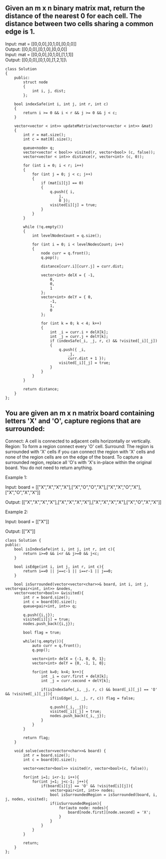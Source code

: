 ## Given an m x n binary matrix mat, return the distance of the nearest 0 for each cell. The distance between two cells sharing a common edge is 1.
Input: mat = [[0,0,0],[0,1,0],[0,0,0]]\
Output: [[0,0,0],[0,1,0],[0,0,0]]\
Input: mat = [[0,0,0],[0,1,0],[1,1,1]]\
Output: [[0,0,0],[0,1,0],[1,2,1]]\

```
class Solution
{
    public:
        struct node
        {
            int i, j, dist;
        };

    bool indexSafe(int i, int j, int r, int c)
    {
        return i >= 0 && i < r && j >= 0 && j < c;
    }

    vector<vector < int>> updateMatrix(vector<vector < int>> &mat)
    {
        int r = mat.size();
        int c = mat[0].size();

        queue<node> q;
        vector<vector < bool>> visited(r, vector<bool> (c, false));
        vector<vector < int>> distance(r, vector<int> (c, 0));

        for (int i = 0; i < r; i++)
        {
            for (int j = 0; j < c; j++)
            {
                if (mat[i][j] == 0)
                {
                    q.push({ i,
                        j,
                        0 });
                    visited[i][j] = true;
                }
            }
        }

        while (!q.empty())
        {
            int levelNodesCount = q.size();

            for (int i = 0; i < levelNodesCount; i++)
            {
                node curr = q.front();
                q.pop();

                distance[curr.i][curr.j] = curr.dist;

                vector<int> delX = { -1,
                    0,
                    0,
                    1
                };
                vector<int> delY = { 0,
                    -1,
                    1,
                    0
                };

                for (int k = 0; k < 4; k++)
                {
                    int _i = curr.i + delX[k];
                    int _j = curr.j + delY[k];
                    if (indexSafe(_i, _j, r, c) && !visited[_i][_j])
                    {
                        q.push({ _i,
                            _j,
                            curr.dist + 1 });
                        visited[_i][_j] = true;
                    }
                }
            }
        }

        return distance;
    }
};
```

## You are given an m x n matrix board containing letters 'X' and 'O', capture regions that are surrounded:
Connect: A cell is connected to adjacent cells horizontally or vertically.
Region: To form a region connect every 'O' cell.
Surround: The region is surrounded with 'X' cells if you can connect the region with 'X' cells and none of the region cells are on the edge of the board.
To capture a surrounded region, replace all 'O's with 'X's in-place within the original board. You do not need to return anything.

Example 1:

Input: board = [["X","X","X","X"],["X","O","O","X"],["X","X","O","X"],["X","O","X","X"]]

Output: [["X","X","X","X"],["X","X","X","X"],["X","X","X","X"],["X","O","X","X"]]

Example 2:

Input: board = [["X"]]

Output: [["X"]]

```
class Solution {
public:
    bool isIndexSafe(int i, int j, int r, int c){
        return i>=0 && i<r && j>=0 && j<c;
    }

    bool isEdge(int i, int j, int r, int c){
        return i==0 || j==c-1 || i==r-1 || j==0;
    }

    bool isSurrounded(vector<vector<char>>& board, int i, int j, vector<pair<int, int>> &nodes,
    vector<vector<bool>> &visited){
        int r = board.size();
        int c = board[0].size();
        queue<pair<int, int>> q;

        q.push({i,j});
        visited[i][j] = true;
        nodes.push_back({i,j});

        bool flag = true;

        while(!q.empty()){
            auto curr = q.front();
            q.pop();

            vector<int> delX = {-1, 0, 0, 1};
            vector<int> delY = {0, -1, 1, 0};

            for(int k=0; k<4; k++){
                int _i = curr.first + delX[k];
                int _j = curr.second + delY[k];

                if(isIndexSafe(_i, _j, r, c) && board[_i][_j] == 'O' && !visited[_i][_j]){
                    if(isEdge(_i, _j, r, c)) flag = false;

                    q.push({_i, _j});
                    visited[_i][_j] = true;
                    nodes.push_back({_i,_j});
                }
            }
        }  

        return flag;
    }

    void solve(vector<vector<char>>& board) {
        int r = board.size();
        int c = board[0].size();

        vector<vector<bool>> visited(r, vector<bool>(c, false));

        for(int i=1; i<r-1; i++){
            for(int j=1; j<c-1; j++){
                if(board[i][j] == 'O' && !visited[i][j]){
                    vector<pair<int, int>> nodes;
                    bool isSurroundedRegion = isSurrounded(board, i, j, nodes, visited);
                    if(isSurroundedRegion){
                        for(auto node: nodes){
                            board[node.first][node.second] = 'X';
                        }
                    }
                }
            }
        }

        return;
    }
};
```
